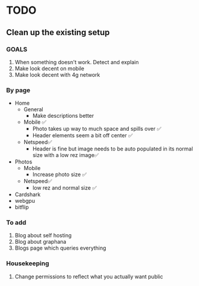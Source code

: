 # TODO

## Clean up the existing setup

### GOALS
1. When something doesn't work. Detect and explain
2. Make look decent on mobile
3. Make look decent with 4g network

### By page
* Home
  * General
    * Make descriptions better
  * Mobile ✅
    * Photo takes up way to much space and spills over ✅
    * Header elements seem a bit off center ✅
  * Netspeed✅
    * Header is fine but image needs to be auto populated in its normal size with a low rez image✅
* Photos
  * Mobile
    * Increase photo size ✅
  * Netspeed✅
    * low rez and normal size ✅
* Cardshark
* webgpu
* bitflip

### To add
1. Blog about self hosting
2. Blog about graphana
3. Blogs page which queries everything

### Housekeeping
1. Change permissions to reflect what you actually want public
